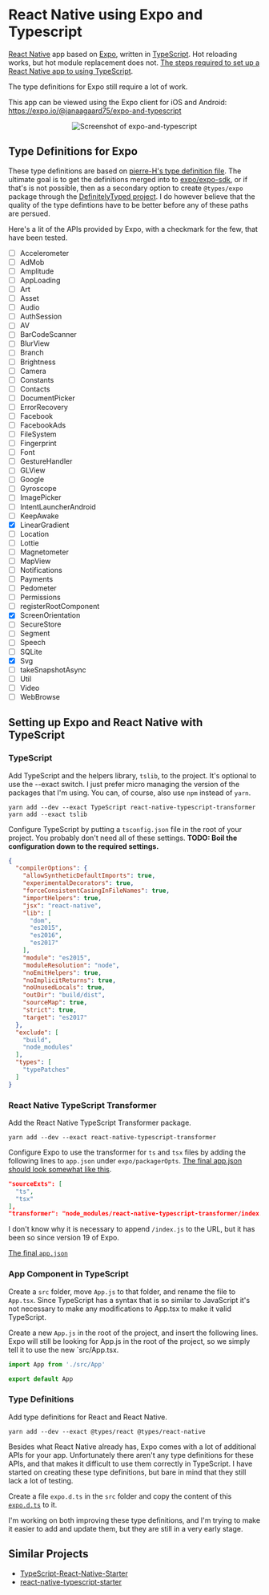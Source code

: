 # React Native using Expo and Typescript

[React Native](https://facebook.github.io/react-native/) app based on [Expo](https://expo.io), written in [TypeScript](http://www.typescriptlang.org). Hot reloading works, but hot module replacement does not. [The steps required to set up a React Native app to using TypeScript](https://github.com/janaagaard75/expo-and-typescript/wiki).

The type definitions for Expo still require a lot of work.

This app can be viewed using the Expo client for iOS and Android: <https://expo.io/@janaagaard75/expo-and-typescript>

<p align="center">
  <img src="https://github.com/janaagaard75/expo-and-typescript/raw/master/screenshot.png" alt="Screenshot of expo-and-typescript">
</p>

## Type Definitions for Expo

These type definitions are based on [pierre-H's type definition file](https://gist.github.com/pierre-H/eef9a9225fb1c5a0f81180a8b0fbb2c2). The ultimate goal is to get the definitions merged into to [expo/expo-sdk](https://github.com/expo/expo-sdk), or if that's is not possible, then as a secondary option to create `@types/expo` package through the [DefinitelyTyped project](https://github.com/DefinitelyTyped/DefinitelyTyped). I do however believe that the quality of the type defintions have to be better before any of these paths are persued.

Here's a lit of the APIs provided by Expo, with a checkmark for the few, that have been tested.

* [ ] Accelerometer
* [ ] AdMob
* [ ] Amplitude
* [ ] AppLoading
* [ ] Art
* [ ] Asset
* [ ] Audio
* [ ] AuthSession
* [ ] AV
* [ ] BarCodeScanner
* [ ] BlurView
* [ ] Branch
* [ ] Brightness
* [ ] Camera
* [ ] Constants
* [ ] Contacts
* [ ] DocumentPicker
* [ ] ErrorRecovery
* [ ] Facebook
* [ ] FacebookAds
* [ ] FileSystem
* [ ] Fingerprint
* [ ] Font
* [ ] GestureHandler
* [ ] GLView
* [ ] Google
* [ ] Gyroscope
* [ ] ImagePicker
* [ ] IntentLauncherAndroid
* [ ] KeepAwake
* [x] LinearGradient
* [ ] Location
* [ ] Lottie
* [ ] Magnetometer
* [ ] MapView
* [ ] Notifications
* [ ] Payments
* [ ] Pedometer
* [ ] Permissions
* [ ] registerRootComponent
* [x] ScreenOrientation
* [ ] SecureStore
* [ ] Segment
* [ ] Speech
* [ ] SQLite
* [x] Svg
* [ ] takeSnapshotAsync
* [ ] Util
* [ ] Video
* [ ] WebBrowse

## Setting up Expo and React Native with TypeScript

### TypeScript

Add TypeScript and the helpers library, `tslib`, to the project. It's optional to use the --exact switch. I just prefer micro managing the version of the packages that I'm using. You can, of course, also use `npm` instead of `yarn`.

```shell
yarn add --dev --exact TypeScript react-native-typescript-transformer
yarn add --exact tslib
```

Configure TypeScript by putting a `tsconfig.json` file in the root of your project. You probably don't need all of these settings. **TODO: Boil the configuration down to the required settings.**

```json
{
  "compilerOptions": {
    "allowSyntheticDefaultImports": true,
    "experimentalDecorators": true,
    "forceConsistentCasingInFileNames": true,
    "importHelpers": true,
    "jsx": "react-native",
    "lib": [
      "dom",
      "es2015",
      "es2016",
      "es2017"
    ],
    "module": "es2015",
    "moduleResolution": "node",
    "noEmitHelpers": true,
    "noImplicitReturns": true,
    "noUnusedLocals": true,
    "outDir": "build/dist",
    "sourceMap": true,
    "strict": true,
    "target": "es2017"
  },
  "exclude": [
    "build",
    "node_modules"
  ],
  "types": [
    "typePatches"
  ]
}
```

### React Native TypeScript Transformer

Add the React Native TypeScript Transformer package.

```shell
yarn add --dev --exact react-native-typescript-transformer
```

Configure Expo to use the transformer for `ts` and `tsx` files by adding the following lines to `app.json` under `expo/packagerOpts`. [The final app.json should look somewhat like this](https://raw.githubusercontent.com/janaagaard75/expo-and-typescript/master/app.json).

```json
"sourceExts": [
  "ts",
  "tsx"
],
"transformer": "node_modules/react-native-typescript-transformer/index.js"
```

I don't know why it is necessary to append `/index.js` to the URL, but it has been so since version 19 of Expo.

[The final `app.json`](https://github.com/janaagaard75/expo-and-typescript/blob/master/app.json)

### App Component in TypeScript

Create a `src` folder, move `App.js` to that folder, and rename the file to `App.tsx`. Since TypeScript has a syntax that is so similar to JavaScript it's not necessary to make any modifications to App.tsx to make it valid TypeScript.

Create a new `App.js` in the root of the project, and insert the following lines. Expo will still be looking for App.js in the root of the project, so we simply tell it to use the new `src/App.tsx.

```javascript
import App from './src/App'

export default App
```

### Type Definitions

Add type definitions for React and React Native.

```shell
yarn add --dev --exact @types/react @types/react-native
```

Besides what React Native already has, Expo comes with a lot of additional APIs for your app. Unfortunately there aren't any type definitions for these APIs, and that makes it difficult to use them correctly in TypeScript. I have started on creating these type definitions, but bare in mind that they still lack a lot of testing.

Create a file `expo.d.ts` in the `src` folder and copy the content of this [`expo.d.ts`](https://raw.githubusercontent.com/janaagaard75/expo-sdk-with-type-definitions/master/expo.d.ts) to it.

I'm working on both improving these type definitions, and I'm trying to make it easier to add and update them, but they are still in a very early stage.

## Similar Projects

* [TypeScript-React-Native-Starter](https://github.com/Microsoft/TypeScript-React-Native-Starter)
* [react-native-typescript-starter](https://github.com/cbrevik/react-native-typescript-starter)
